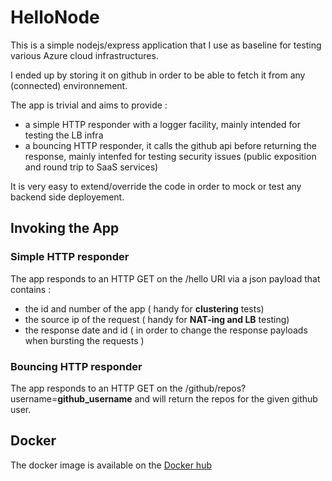 # HelloNode

This is a simple nodejs/express application that I use as baseline for testing various Azure cloud infrastructures.

I ended up by storing it on github in order to be able to fetch it from any (connected) environnement.

The app is trivial and aims to provide : 

- a simple HTTP responder with a logger facility, mainly intended for testing the LB infra
- a bouncing HTTP responder, it calls the github api before returning the response, mainly intenfed for testing security issues (public exposition and round trip to SaaS services)

It is very easy to extend/override the code in order to mock or test any backend side deployement.

## Invoking the App

### Simple HTTP responder

The app responds to an HTTP GET on the /hello URI via a json payload that contains : 
* the id and number of the app ( handy for __clustering__ tests)
* the source ip of the request ( handy for __NAT-ing and LB__ testing)
* the response date and id ( in order to change the response payloads when bursting the requests )

### Bouncing HTTP responder

The app responds to an HTTP GET on the /github/repos?username=**github_username** and will return the repos for the given github user.

## Docker

The docker image is available on the [Docker hub](https://hub.docker.com/repository/docker/zlatkoa/hellonode )




